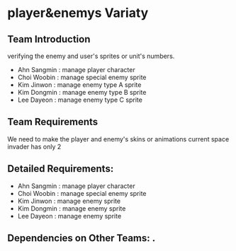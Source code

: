 # player&enemys Variaty

## Team Introduction
verifying the enemy and user's sprites or unit's numbers. 
- Ahn Sangmin : manage player character
- Choi Woobin : manage special enemy sprite
- Kim Jinwon : manage enemy type A sprite
- Kim Dongmin : manage enemy type B sprite
- Lee Dayeon : manage enemy type C sprite

## Team Requirements
We need to make the player and enemy's skins or animations
current space invader has only 2

## Detailed Requirements:
- Ahn Sangmin : manage player character
- Choi Woobin : manage special enemy sprite
- Kim Jinwon : manage enemy sprite
- Kim Dongmin : manage enemy sprite
- Lee Dayeon : manage enemy sprite

## Dependencies on Other Teams: .